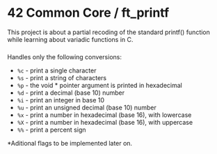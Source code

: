 # 42 Common Core / ft_printf
This project is about a partial recoding of the standard printf() function while learning about variadic functions in C.
###
Handles only the following conversions:
- `%c` - print a single character
- `%s` - print a string of characters
- `%p` - the void * pointer argument is printed in hexadecimal
- `%d` - print a decimal (base 10) number
- `%i` - print an integer in base 10
- `%u` - print an unsigned decimal (base 10) number
- `%x` - print a number in hexadecimal (base 16), with lowercase
- `%X` - print a number in hexadecimal (base 16), with uppercase
- `%%` - print a percent sign

*Aditional flags to be implemented later on.
